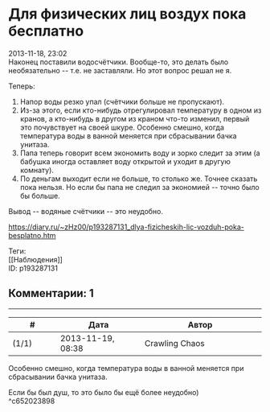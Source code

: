 Для физических лиц воздух пока бесплатно
========================================

  
2013-11-18, 23:02  
 Наконец поставили водосчётчики. Вообще-то, это делать было необязательно -- т.е. не заставляли. Но этот вопрос решал не я.   
   
 Теперь:   
   
 1. Напор воды резко упал (счётчики больше не пропускают).   
 2. Из-за этого, если кто-нибудь отрегулировал температуру в одном из кранов, а кто-нибудь в другом из краном что-то изменил, первый это почувствует на своей шкуре. Особенно смешно, когда температура воды в ванной меняется при сбрасывании бачка унитаза.   
 3. Папа теперь говорит всем экономить воду и зорко следит за этим (а бабушка иногда оставляет воду открытой и уходит в другую комнату).   
 4. По деньгам выходит если не больше, то столько же. Точнее сказать пока нельзя. Но если бы папа не следил за экономией -- точно было бы больше.   
   
 Вывод -- водяные счётчики -- это неудобно.   
  
<https://diary.ru/~zHz00/p193287131_dlya-fizicheskih-lic-vozduh-poka-besplatno.htm>  
  
Теги:  
[[Наблюдения]]  
ID: p193287131  


Комментарии: 1
--------------

  


---



|         #         |              Дата              |                     Автор                     |           ID           |
| --- | --- | --- | --- |
| (1/1) | 2013-11-19, 08:38 | Crawling Chaos | c652023898 |

  
  Особенно смешно, когда температура воды в ванной меняется при сбрасывании бачка унитаза.    
   
 Если бы был душ, то это было бы ещё более неудобно)   
 ^c652023898